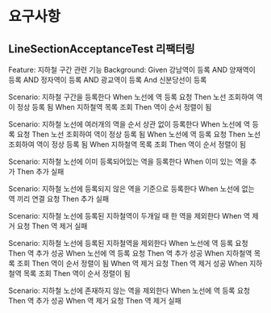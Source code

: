 # 요구사항
## LineSectionAcceptanceTest 리팩터링
Feature: 지하철 구간 관련 기능 
   Background: 
      Given 강남역이 등록
      AND 양재역이 등록
      AND 정자역이 등록
      AND 광교역이 등록
      And 신분당선이 등록

   Scenario: 지하철 구간을 등록한다
      When 노선에 역 등록 요청
      Then 노선 조회하여 역이 정상 등록 됨
      When 지하철역 목록 조회
      Then 역이 순서 정렬이 됨

   Scenario: 지하철 노선에 여러개의 역을 순서 상관 없이 등록한다
      When 노선에 역 등록 요청
      Then 노선 조회하여 역이 정상 등록 됨
      When 노선에 역 등록 요청
      Then 노선 조회하여 역이 정상 등록 됨
      When 지하철역 목록 조회
      Then 역이 순서 정렬이 됨

   Scenario: 지하철 노선에 이미 등록되어있는 역을 등록한다
      When 이미 있는 역을 추가
      Then 추가 실패
   
   Scenario: 지하철 노선에 등록되지 않은 역을 기준으로 등록한다
      When 노선에 없는 역 끼리 연결 요청
      Then 추가 실패
   
   Scenario: 지하철 노선에 등록된 지하철역이 두개일 때 한 역을 제외한다
      When 역 제거 요청
      Then 역 제거 실패

   Scenario: 지하철 노선에 등록된 지하철역을 제외한다
      When 노선에 역 등록 요청
      Then 역 추가 성공
      When 노선에 역 등록 요청
      Then 역 추가 성공
      When 지하철역 목록 조회
      Then 역이 순서 정렬이 됨
      When 역 제거 요청
      Then 역 제거 성공
      When 지하철역 목록 조회
      Then 역이 순서 정렬이 됨

   Scenario: 지하철 노선에 존재하지 않는 역을 제외한다
      When 노선에 역 등록 요청 
      Then 역 추가 성공
      When 역 제거 요청
      Then 역 제거 실패